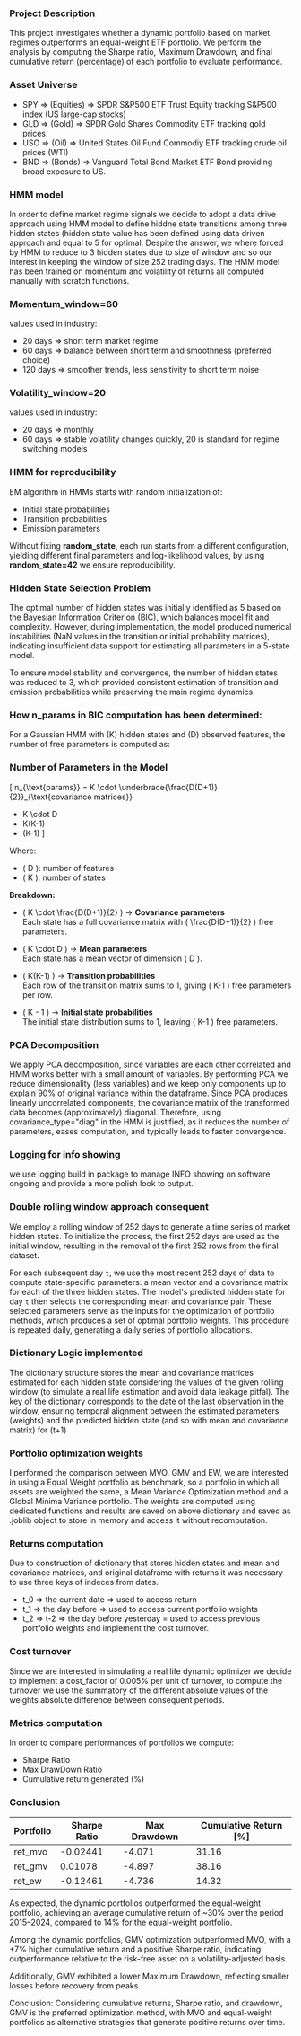 ### Project Description
This project investigates whether a dynamic portfolio based on market regimes outperforms an equal-weight ETF portfolio. We perform the analysis by computing the Sharpe ratio, Maximum Drawdown, and final cumulative return (percentage) of each portfolio to evaluate performance.

### Asset Universe
- SPY => (Equities) => SPDR S&P500 ETF Trust Equity tracking S&P500 index (US large-cap stocks) 
- GLD => (Gold) => SPDR Gold Shares Commodity ETF tracking gold prices.
- USO => (Oil) => United States Oil Fund Commodiy ETF tracking crude oil prices (WTI)
- BND => (Bonds) => Vanguard Total Bond Market ETF Bond providing broad exposure to US.

### HMM model
In order to define market regime signals we decide to adopt a data drive approach using HMM model to define hiddne state transitions among three hidden states (hidden state value has been defined using data driven approach and equal to 5 for optimal. Despite the answer, we where forced by HMM to reduce to 3 hidden states due to size of window and so our interest in keeping the window of size 252 trading days. The HMM model has been trained on momentum and volatility of returns all computed manually with scratch functions.

### Momentum_window=60
values used in industry:
- 20 days => short term market regime
- 60 days => balance between short term and smoothness (preferred choice)
- 120 days => smoother trends, less sensitivity to short term noise

### Volatility_window=20
values used in industry:
- 20 days => monthly
- 60 days => stable
volatility changes quickly, 20 is standard for regime switching models

### HMM for reproducibility
EM algorithm in HMMs starts with random initialization of:
- Initial state probabilities
- Transition probabilities
- Emission parameters

Without fixing **random_state**, each run starts from a different configuration, yielding different final parameters and log-likelihood values, by using **random_state=42** we ensure reproducibility.

### Hidden State Selection Problem
The optimal number of hidden states was initially identified as 5 based on the Bayesian Information Criterion (BIC), which balances model fit and complexity.
However, during implementation, the model produced numerical instabilities (NaN values in the transition or initial probability matrices), indicating insufficient data support for estimating all parameters in a 5-state model.

To ensure model stability and convergence, the number of hidden states was reduced to 3, which provided consistent estimation of transition and emission probabilities while preserving the main regime dynamics.

### How n_params in BIC computation has been determined:
For a Gaussian HMM with \(K\) hidden states and \(D\) observed features, the number of free parameters is computed as:

### Number of Parameters in the Model

\[
n_{\text{params}} =
K \cdot \underbrace{\frac{D(D+1)}{2}}_{\text{covariance matrices}}
+ K \cdot D
+ K(K-1)
+ (K-1)
\]

Where:

- \( D \): number of features  
- \( K \): number of states  

**Breakdown:**

- \( K \cdot \frac{D(D+1)}{2} \) → **Covariance parameters**  
  Each state has a full covariance matrix with \( \frac{D(D+1)}{2} \) free parameters.

- \( K \cdot D \) → **Mean parameters**  
  Each state has a mean vector of dimension \( D \).

- \( K(K-1) \) → **Transition probabilities**  
  Each row of the transition matrix sums to 1, giving \( K-1 \) free parameters per row.

- \( K - 1 \) → **Initial state probabilities**  
  The initial state distribution sums to 1, leaving \( K-1 \) free parameters.

### PCA Decomposition
We apply PCA decomposition, since variables are each other correlated and HMM works better with a small amount of variables. By performing PCA we reduce dimensionality (less variables) and we keep only components up to explain 90% of original variance within the dataframe. Since PCA produces linearly uncorrelated components, the covariance matrix of the transformed data becomes (approximately) diagonal.
Therefore, using covariance_type="diag" in the HMM is justified, as it reduces the number of parameters, eases computation, and typically leads to faster convergence.

### Logging for info showing
we use logging build in package to manage INFO showing on software ongoing and provide a more polish look to output.

### Double rolling window approach consequent
We employ a rolling window of 252 days to generate a time series of market hidden states. To initialize the process, the first 252 days are used as the initial window, resulting in the removal of the first 252 rows from the final dataset.

For each subsequent day `t`, we use the most recent 252 days of data to compute state-specific parameters: a mean vector and a covariance matrix for each of the three hidden states. The model's predicted hidden state for day `t` then selects the corresponding mean and covariance pair. These selected parameters serve as the inputs for the optimization of portfolio methods, which produces a set of optimal portfolio weights. This procedure is repeated daily, generating a daily series of portfolio allocations.

### Dictionary Logic implemented
The dictionary structure stores the mean and covariance matrices estimated for each hidden state considering the values of the given rolling window (to simulate a real life estimation and avoid data leakage pitfal).
The key of the dictionary corresponds to the date of the last observation in the window, ensuring temporal alignment between the estimated parameters (weights) and the predicted hidden state (and so with mean and covariance matrix) for \(t+1\)

### Portfolio optimization weights
I performed the comparison between MVO, GMV and EW, we are interested in using a Equal Weight portfolio as benchmark, so a portfolio in which all assets are weighted the same, a Mean Variance Optimization method and a Global Minima Variance portfolio. The weights are computed using dedicated functions and results are saved on above dictionary and saved as .joblib object to store in memory and access it without recomputation.

### Returns computation
Due to construction of dictionary that stores hidden states and mean and covariance matrices, and original dataframe with returns it was necessary to use three keys of indeces from dates.
- t_0 => the current date => used to access return 
- t_1 => the day before => used to access current portfolio weights
- t_2 => t-2 => the day before yesterday = used to access previous portfolio weights and implement the cost turnover.

### Cost turnover
Since we are interested in simulating a real life dynamic optimizer we decide to implement a cost_factor of 0.005% per unit of turnover, to compute the turnover we use the summatory of the different absolute values of the weights absolute difference between consequent periods.

### Metrics computation
In order to compare performances of portfolios we compute:
- Sharpe Ratio
- Max DrawDown Ratio
- Cumulative return generated (%)

### Conclusion
| Portfolio | Sharpe Ratio | Max Drawdown | Cumulative Return [%] |
|-----------|-------------|--------------|---------------------|
| ret_mvo   | -0.02441    | -4.071       | 31.16               |
| ret_gmv   | 0.01078     | -4.897       | 38.16               |
| ret_ew    | -0.12461    | -4.736       | 14.32               |

As expected, the dynamic portfolios outperformed the equal-weight portfolio, achieving an average cumulative return of ~30% over the period 2015–2024, compared to 14% for the equal-weight portfolio.

Among the dynamic portfolios, GMV optimization outperformed MVO, with a +7% higher cumulative return and a positive Sharpe ratio, indicating outperformance relative to the risk-free asset on a volatility-adjusted basis.

Additionally, GMV exhibited a lower Maximum Drawdown, reflecting smaller losses before recovery from peaks.

Conclusion: Considering cumulative returns, Sharpe ratio, and drawdown, GMV is the preferred optimization method, with MVO and equal-weight portfolios as alternative strategies that generate positive returns over time.